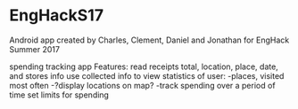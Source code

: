 # EngHackS17
Android app created by Charles, Clement, Daniel and Jonathan for EngHack Summer 2017

spending tracking app
Features:
read receipts total, location, place, date, and stores info
use collected info to view statistics of user:
	-places, visited most often
	-?display locations on map?
	-track spending over a period of time
set limits for spending
